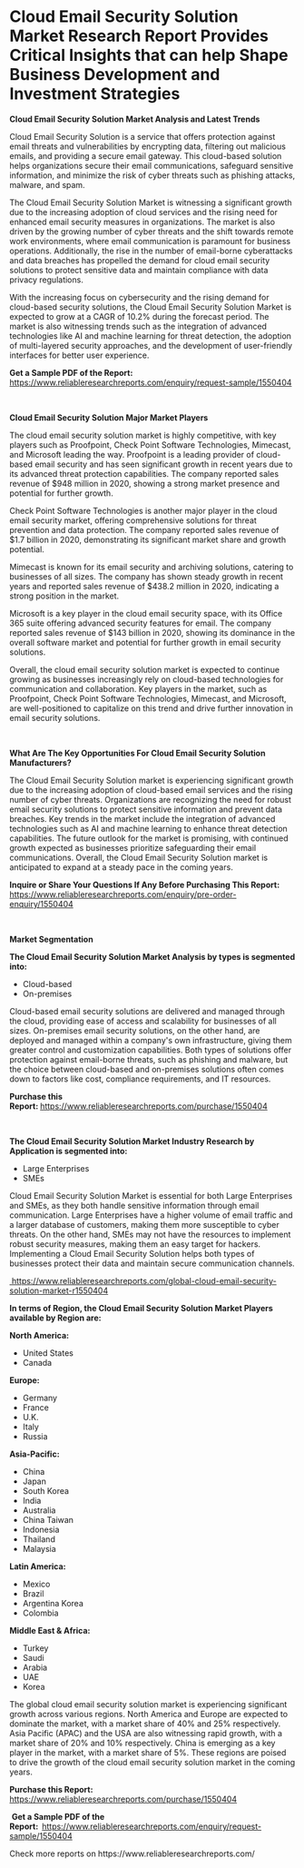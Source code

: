 <p><h1>Cloud Email Security Solution Market Research Report Provides Critical Insights that can help Shape Business Development and Investment Strategies</h1></p><p><strong>Cloud Email Security Solution Market Analysis and Latest Trends</strong></p>
<p><p>Cloud Email Security Solution is a service that offers protection against email threats and vulnerabilities by encrypting data, filtering out malicious emails, and providing a secure email gateway. This cloud-based solution helps organizations secure their email communications, safeguard sensitive information, and minimize the risk of cyber threats such as phishing attacks, malware, and spam.</p><p>The Cloud Email Security Solution Market is witnessing a significant growth due to the increasing adoption of cloud services and the rising need for enhanced email security measures in organizations. The market is also driven by the growing number of cyber threats and the shift towards remote work environments, where email communication is paramount for business operations. Additionally, the rise in the number of email-borne cyberattacks and data breaches has propelled the demand for cloud email security solutions to protect sensitive data and maintain compliance with data privacy regulations.</p><p>With the increasing focus on cybersecurity and the rising demand for cloud-based security solutions, the Cloud Email Security Solution Market is expected to grow at a CAGR of 10.2% during the forecast period. The market is also witnessing trends such as the integration of advanced technologies like AI and machine learning for threat detection, the adoption of multi-layered security approaches, and the development of user-friendly interfaces for better user experience.</p></p>
<p><strong>Get a Sample PDF of the Report:&nbsp;</strong> <a href="https://www.reliableresearchreports.com/enquiry/request-sample/1550404">https://www.reliableresearchreports.com/enquiry/request-sample/1550404</a></p>
<p>&nbsp;</p>
<p><strong>Cloud Email Security Solution Major Market Players</strong></p>
<p><p>The cloud email security solution market is highly competitive, with key players such as Proofpoint, Check Point Software Technologies, Mimecast, and Microsoft leading the way. Proofpoint is a leading provider of cloud-based email security and has seen significant growth in recent years due to its advanced threat protection capabilities. The company reported sales revenue of $948 million in 2020, showing a strong market presence and potential for further growth.</p><p>Check Point Software Technologies is another major player in the cloud email security market, offering comprehensive solutions for threat prevention and data protection. The company reported sales revenue of $1.7 billion in 2020, demonstrating its significant market share and growth potential.</p><p>Mimecast is known for its email security and archiving solutions, catering to businesses of all sizes. The company has shown steady growth in recent years and reported sales revenue of $438.2 million in 2020, indicating a strong position in the market.</p><p>Microsoft is a key player in the cloud email security space, with its Office 365 suite offering advanced security features for email. The company reported sales revenue of $143 billion in 2020, showing its dominance in the overall software market and potential for further growth in email security solutions.</p><p>Overall, the cloud email security solution market is expected to continue growing as businesses increasingly rely on cloud-based technologies for communication and collaboration. Key players in the market, such as Proofpoint, Check Point Software Technologies, Mimecast, and Microsoft, are well-positioned to capitalize on this trend and drive further innovation in email security solutions.</p></p>
<p>&nbsp;</p>
<p><strong>What Are The Key Opportunities For Cloud Email Security Solution Manufacturers?</strong></p>
<p><p>The Cloud Email Security Solution market is experiencing significant growth due to the increasing adoption of cloud-based email services and the rising number of cyber threats. Organizations are recognizing the need for robust email security solutions to protect sensitive information and prevent data breaches. Key trends in the market include the integration of advanced technologies such as AI and machine learning to enhance threat detection capabilities. The future outlook for the market is promising, with continued growth expected as businesses prioritize safeguarding their email communications. Overall, the Cloud Email Security Solution market is anticipated to expand at a steady pace in the coming years.</p></p>
<p><strong>Inquire or Share Your Questions If Any Before Purchasing This Report:</strong> <a href="https://www.reliableresearchreports.com/enquiry/pre-order-enquiry/1550404">https://www.reliableresearchreports.com/enquiry/pre-order-enquiry/1550404</a></p>
<p>&nbsp;</p>
<p><strong>Market Segmentation</strong></p>
<p><strong>The Cloud Email Security Solution Market Analysis by types is segmented into:</strong></p>
<p><ul><li>Cloud-based</li><li>On-premises</li></ul></p>
<p><p>Cloud-based email security solutions are delivered and managed through the cloud, providing ease of access and scalability for businesses of all sizes. On-premises email security solutions, on the other hand, are deployed and managed within a company's own infrastructure, giving them greater control and customization capabilities. Both types of solutions offer protection against email-borne threats, such as phishing and malware, but the choice between cloud-based and on-premises solutions often comes down to factors like cost, compliance requirements, and IT resources.</p></p>
<p><strong>Purchase this Report:&nbsp;</strong><a href="https://www.reliableresearchreports.com/purchase/1550404">https://www.reliableresearchreports.com/purchase/1550404</a></p>
<p>&nbsp;</p>
<p><strong>The Cloud Email Security Solution Market Industry Research by Application is segmented into:</strong></p>
<p><ul><li>Large Enterprises</li><li>SMEs</li></ul></p>
<p><p>Cloud Email Security Solution Market is essential for both Large Enterprises and SMEs, as they both handle sensitive information through email communication. Large Enterprises have a higher volume of email traffic and a larger database of customers, making them more susceptible to cyber threats. On the other hand, SMEs may not have the resources to implement robust security measures, making them an easy target for hackers. Implementing a Cloud Email Security Solution helps both types of businesses protect their data and maintain secure communication channels.</p></p>
<p><a href="https://www.reliableresearchreports.com/global-cloud-email-security-solution-market-r1550404">&nbsp;https://www.reliableresearchreports.com/global-cloud-email-security-solution-market-r1550404</a></p>
<p><strong>In terms of Region, the Cloud Email Security Solution Market Players available by Region are:</strong></p>
<p>
    <p> <strong> North America: </strong>
        <ul>
            <li>United States</li>
            <li>Canada</li>
        </ul>
        </p> 
    <p> <strong> Europe: </strong>
        <ul>
            <li>Germany</li>
            <li>France</li>
            <li>U.K.</li>
            <li>Italy</li>
            <li>Russia</li>
        </ul>
        </p> 
    <p> <strong> Asia-Pacific: </strong>
        <ul>
            <li>China</li>
            <li>Japan</li>
            <li>South Korea</li>
            <li>India</li>
            <li>Australia</li>
            <li>China Taiwan</li>
            <li>Indonesia</li>
            <li>Thailand</li>
            <li>Malaysia</li>
        </ul>
        </p> 
    <p> <strong> Latin America: </strong>
        <ul>
            <li>Mexico</li>
            <li>Brazil</li>
            <li>Argentina Korea</li>
            <li>Colombia</li>
        </ul>
        </p> 
    <p> <strong> Middle East & Africa: </strong>
        <ul>
            <li>Turkey</li>
            <li>Saudi</li>
            <li>Arabia</li>
            <li>UAE</li>
            <li>Korea</li>
        </ul>
    </p>
    </p>
<p><p>The global cloud email security solution market is experiencing significant growth across various regions. North America and Europe are expected to dominate the market, with a market share of 40% and 25% respectively. Asia Pacific (APAC) and the USA are also witnessing rapid growth, with a market share of 20% and 10% respectively. China is emerging as a key player in the market, with a market share of 5%. These regions are poised to drive the growth of the cloud email security solution market in the coming years.</p></p>
<p><strong>Purchase this Report: </strong><a href="https://www.reliableresearchreports.com/purchase/1550404">https://www.reliableresearchreports.com/purchase/1550404</a></p>
<p>&nbsp;<strong>Get a Sample PDF of the Report:&nbsp;&nbsp;</strong><a href="https://www.reliableresearchreports.com/enquiry/request-sample/1550404">https://www.reliableresearchreports.com/enquiry/request-sample/1550404</a></p>
<p><strong></strong></p>
<p>Check more reports on https://www.reliableresearchreports.com/</p>